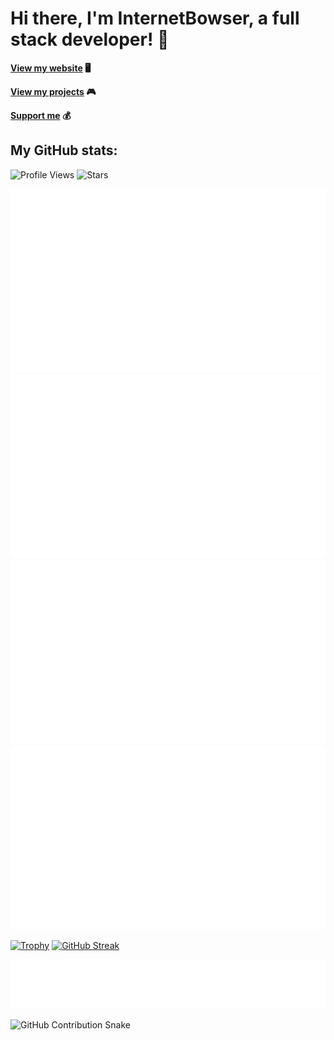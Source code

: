 # Hi there, I'm InternetBowser, a full stack developer! 🚀

**[View my website](https://www.internetbowser.com) 🖥️**

**[View my projects](https://www.internetbowser.com/projects) 🎮**

**[Support me](https://www.buymeacoffee.com/InternetBowser) 💰**

<!-- Stats -->

## My GitHub stats:

![Profile Views](https://komarev.com/ghpvc/?username=InternetBowser670&label=Profile%20views&color=0e75b6&style=flat)
![Stars](https://img.shields.io/github/stars/InternetBowser670?label=Stars&style=social)

![My Github Stats](https://raw.githubusercontent.com/InternetBowser670/github-stats-jstrieb/master/generated/overview.svg#gh-dark-mode-only)
![My Github Stats](https://raw.githubusercontent.com/InternetBowser670/github-stats-jstrieb/master/generated/overview.svg#gh-light-mode-only)
![Top Langs](https://raw.githubusercontent.com/InternetBowser670/github-stats-jstrieb/master/generated/languages.svg#gh-light-mode-only)
![Top Langs](https://raw.githubusercontent.com/InternetBowser670/github-stats-jstrieb/master/generated/languages.svg#gh-dark-mode-only)

[![Trophy](https://github-profile-trophy.vercel.app/?username=InternetBowser670&theme=darkhub&column=4&margin-w=10)](https://github.com/ryo-ma/github-profile-trophy)
[![GitHub Streak](https://github-readme-streak-stats-eta-blond.vercel.app?user=InternetBowser670&theme=transparent&mode=weekly)](https://git.io/streak-stats)

![GitHub Topics](./metrics.plugin.topics.icons.svg)


<picture>
  <source srcset="dist/github-contribution-grid-snake-dark.svg" media="(prefers-color-scheme: dark)">
  <source srcset="dist/github-contribution-grid-snake.svg" media="(prefers-color-scheme: light)">
  <img alt="GitHub Contribution Snake" src="dist/github-contribution-grid-snake.svg">
</picture
